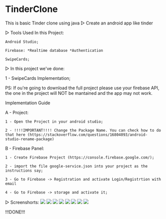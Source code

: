 # TinderClone
This is basic Tinder clone using java
▷ Create an android app like tinder


▷ Tools Used In this Project:

    Android Studio;
		
    Firebase: *Realtime database *Authentication
    
	SwipeCards;

▷ In this project we've done:

1 - SwipeCards Implementation;





PS: If ou're going to download the full project please use your firebase API, the one in the project will NOT be mantained and the app may not work.

Implementation Guide


A - Project:
  
	1 - Open the Project in your android studio;
  
	2 - !!!!IMPORTANT!!!! Change the Package Name. You can check how to do that here (https://stackoverflow.com/questions/16804093/android-studio-rename-package)

B - Firebase Panel:
	
	1 - Create Firebase Project (https://console.firebase.google.com/);
	
	2 - import the file google-service.json into your project as the instructions say;
	
	3 - Go to Firebase -> Registration and activate Login/Registrtion with email
	
	4 - Go to Firebase -> storage and activate it;
	

▷ Screenshorts: 
       ![](Screenshorts/Screenshot_20201227-172430.jpg)
       ![](Screenshorts/Screenshot_20201227-172700.jpg)
       ![](Screenshorts/Screenshot_20201227-172707.jpg)
       ![](Screenshorts/Screenshot_20201227-173331.jpg)
       ![](Screenshorts/Screenshot_20201227-173411.jpg)
       ![](Screenshorts/Screenshot_20201227-173426.jpg)
       ![](Screenahorts/Screenshot_20201227-173512.jpg)
       ![](Screenahorts/Screenshot_20201227-173532.jpg)

!!!DONE!!!

